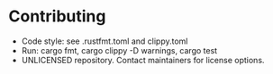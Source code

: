 # Contributing

- Code style: see .rustfmt.toml and clippy.toml
- Run: cargo fmt, cargo clippy -D warnings, cargo test
- UNLICENSED repository. Contact maintainers for license options.
